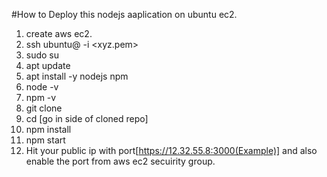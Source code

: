 #How to Deploy this nodejs aaplication on ubuntu ec2.

1. create aws ec2.
2. ssh ubuntu@<ec2-instance-private-ip> -i <xyz.pem>
3. sudo su
4. apt update
5. apt install -y nodejs npm
6. node -v
7. npm -v
8. git clone <github repo link>
9. cd <cloned repo> [go in side of cloned repo]
10. npm install
11. npm start
12. Hit your public ip with port[https://12.32.55.8:3000(Example)] and also enable the port from aws ec2 secuirity group. 



 



    
